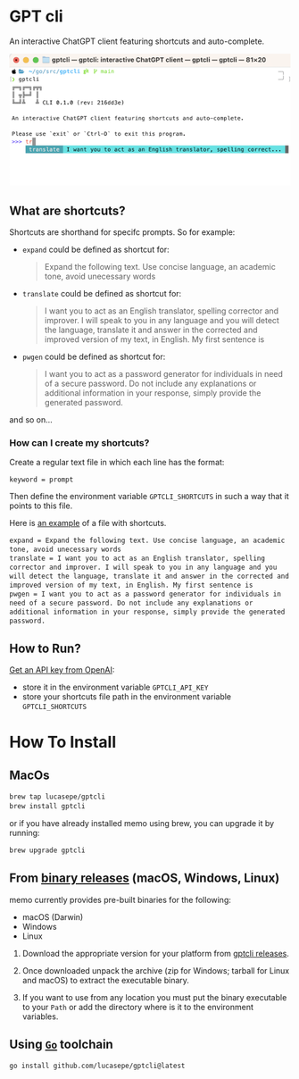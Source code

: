 # GPT cli

An interactive ChatGPT client featuring shortcuts and auto-complete.

![GPTcli](./screenshot.png)

## What are shortcuts?

Shortcuts are shorthand for specifc prompts. So for example:

- `expand` could be defined as shortcut for: 

    > Expand the following text. Use concise language, an academic tone, avoid unecessary words

- `translate` could be defined as shortcut for:

    > I want you to act as an English translator, spelling corrector and improver. 
    > I will speak to you in any language and you will detect the language, translate it 
    > and answer in the corrected and improved version of my text, in English. My first sentence is

- `pwgen` could be defined as shortcut for:

    > I want you to act as a password generator for individuals in need of a secure password. 
    > Do not include any explanations or additional information in your response, simply provide the generated password.

and so on...

### How can I create my shortcuts?

Create a regular text file in which each line has the format:

```properties 
keyword = prompt 
```

Then define the environment variable `GPTCLI_SHORTCUTS` in such a way that it points to this file.

Here is [an example](.shortcuts) of a file with shortcuts.

```properties 
expand = Expand the following text. Use concise language, an academic tone, avoid unecessary words
translate = I want you to act as an English translator, spelling corrector and improver. I will speak to you in any language and you will detect the language, translate it and answer in the corrected and improved version of my text, in English. My first sentence is
pwgen = I want you to act as a password generator for individuals in need of a secure password. Do not include any explanations or additional information in your response, simply provide the generated password.
```

## How to Run?

[Get an API key from OpenAI](https://platform.openai.com/account/api-keys):

- store it in the environment variable `GPTCLI_API_KEY`
- store your shortcuts file path in the environment variable `GPTCLI_SHORTCUTS`


# How To Install

## MacOs

```sh
brew tap lucasepe/gptcli
brew install gptcli
```

or if you have already installed memo using brew, you can upgrade it by running:

```sh
brew upgrade gptcli
```

## From [binary releases](https://github.com/lucasepe/gptcli/releases) (macOS, Windows, Linux)

memo currently provides pre-built binaries for the following:

- macOS (Darwin)
- Windows
- Linux

1. Download the appropriate version for your platform from [gptcli releases](https://github.com/lucasepe/gptcli/releases).

2. Once downloaded unpack the archive (zip for Windows; tarball for Linux and macOS) to extract the executable binary. 

3. If you want to use from any location you must put the binary executable to your `Path` or add the directory where is it to the environment variables.

## Using [`Go`](https://go.dev/dl/) toolchain

```sh
go install github.com/lucasepe/gptcli@latest
```
